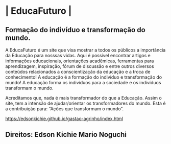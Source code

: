 # | EducaFuturo |
  ## Formação do indivíduo e transformação do mundo.

  A EducaFuturo é um site que visa mostrar a todos os públicos a importância da Educação para nosssas vidas. Aqui é possível encontrar artigos e informações educacionais, orientações acadêmicas, ferramentas para aprendizagem, inspiração, fórum de discussão e entre outros diversos conteúdos relacionados a conscientização da educação e a troca de conhecimento!
  A educação é a formação do indivíduo e transformação do mundo! A educação forma os indivíduos para a sociedade e os indivíduos transformam o mundo.
  
  Acreditamos que, nada é mais transformador do que a Educação. Assim o site, tem a intensão de ajudar/orientar os transformadores do mundo. Esta é a contribuição para: “Ações que transformam o mundo”.

https://edsonkichie.github.io/gastao-agrinho/index.html

  ## Direitos: Edson Kichie Mario Noguchi
